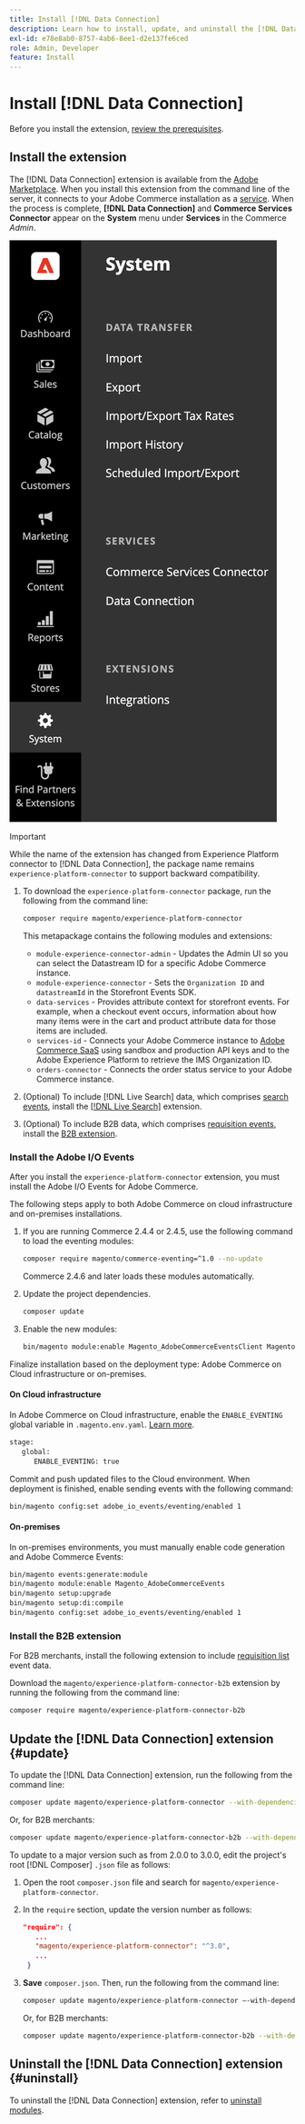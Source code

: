 ```yaml
---
title: Install [!DNL Data Connection]
description: Learn how to install, update, and uninstall the [!DNL Data Connection] extension from Adobe Commerce.
exl-id: e78e8ab0-8757-4ab6-8ee1-d2e137fe6ced
role: Admin, Developer
feature: Install
---
```

# Install [!DNL Data Connection]

Before you install the extension, [review the prerequisites](overview.md#prereqs).

## Install the extension

The [!DNL Data Connection] extension is available from the [Adobe Marketplace](https://commercemarketplace.adobe.com/magento-experience-platform-connector.html). When you install this extension from the command line of the server, it connects to your Adobe Commerce installation as a [service](../landing/saas.md). When the process is complete, **[!DNL Data Connection]** and **Commerce Services Connector** appear on the **System** menu under **Services** in the Commerce _Admin_.

![[!DNL Data Connection] extension Admin view](assets/epc-adminui.png)

>[!IMPORTANT]
>
>While the name of the extension has changed from Experience Platform connector to [!DNL Data Connection], the package name remains `experience-platform-connector` to support backward compatibility.

1. To download the `experience-platform-connector` package, run the following from the command line:

   ```bash
   composer require magento/experience-platform-connector
   ```

   This metapackage contains the following modules and extensions:

   * `module-experience-connector-admin` - Updates the Admin UI so you can select the Datastream ID for a specific Adobe Commerce instance.
   * `module-experience-connector` - Sets the `Organization ID` and `datastreamId` in the Storefront Events SDK.
   * `data-services` - Provides attribute context for storefront events. For example, when a checkout event occurs, information about how many items were in the cart and product attribute data for those items are included.
   * `services-id` - Connects your Adobe Commerce instance to [Adobe Commerce SaaS](../landing/saas.md) using sandbox and production API keys and to the Adobe Experience Platform to retrieve the IMS Organization ID.
   * `orders-connector` - Connects the order status service to your Adobe Commerce instance.

1. (Optional) To include [!DNL Live Search] data, which comprises [search events](events.md#search-events), install the [[!DNL Live Search]](../live-search/install.md) extension.

1. (Optional) To include B2B data, which comprises [requisition events](events.md#b2b-events), install the [B2B extension](#install-the-b2b-extension).

### Install the Adobe I/O Events

After you install the `experience-platform-connector` extension, you must install the Adobe I/O Events for Adobe Commerce.

The following steps apply to both Adobe Commerce on cloud infrastructure and on-premises installations.

1. If you are running Commerce 2.4.4 or 2.4.5, use the following command to load the eventing modules:

   ```bash
   composer require magento/commerce-eventing=^1.0 --no-update
   ```

   Commerce 2.4.6 and later loads these modules automatically.

1. Update the project dependencies.

   ```bash
   composer update
   ```

1. Enable the new modules:

   ```bash
   bin/magento module:enable Magento_AdobeCommerceEventsClient Magento_AdobeCommerceEventsGenerator Magento_AdobeIoEventsClient Magento_AdobeCommerceOutOfProcessExtensibility
   ```

Finalize installation based on the deployment type: Adobe Commerce on Cloud infrastructure or on-premises.

#### On Cloud infrastructure

In Adobe Commerce on Cloud infrastructure, enable the `ENABLE_EVENTING` global variable in `.magento.env.yaml`. [Learn more](https://experienceleague.adobe.com/docs/commerce-cloud-service/user-guide/configure/env/stage/variables-global.html#enable_eventing).

   ```bash
   stage:
      global:
         ENABLE_EVENTING: true
   ```

Commit and push updated files to the Cloud environment. When deployment is finished, enable sending events with the following command:

   ```bash
   bin/magento config:set adobe_io_events/eventing/enabled 1
   ```

#### On-premises

In on-premises environments, you must manually enable code generation and Adobe Commerce Events:

   ```bash
   bin/magento events:generate:module
   bin/magento module:enable Magento_AdobeCommerceEvents
   bin/magento setup:upgrade
   bin/magento setup:di:compile
   bin/magento config:set adobe_io_events/eventing/enabled 1
   ```

### Install the B2B extension

For B2B merchants, install the following extension to include [requisition list](events.md#b2b-events) event data.

Download the `magento/experience-platform-connector-b2b` extension by running the following from the command line:

   ```bash
   composer require magento/experience-platform-connector-b2b
   ```

## Update the [!DNL Data Connection] extension {#update}

To update the [!DNL Data Connection] extension, run the following from the command line:

```bash
composer update magento/experience-platform-connector --with-dependencies
```

Or, for B2B merchants:

```bash
composer update magento/experience-platform-connector-b2b --with-dependencies
```

To update to a major version such as from 2.0.0 to 3.0.0, edit the project's root [!DNL Composer] `.json` file as follows:

1. Open the root `composer.json` file and search for `magento/experience-platform-connector`.

1. In the `require` section, update the version number as follows:

   ```json
   "require": {
      ...
      "magento/experience-platform-connector": "^3.0",
      ...
    }
   ```

1. **Save** `composer.json`. Then, run the following from the command line:

   ```bash
   composer update magento/experience-platform-connector –-with-dependencies
   ```

   Or, for B2B merchants:

   ```bash
   composer update magento/experience-platform-connector-b2b --with-dependencies
   ```

## Uninstall the [!DNL Data Connection] extension {#uninstall}

To uninstall the [!DNL Data Connection] extension, refer to [uninstall modules](https://experienceleague.adobe.com/docs/commerce-operations/installation-guide/tutorials/uninstall-modules.html).
